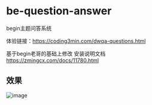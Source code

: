 # be-question-answer

begin主题问答系统

体验链接：https://coding3min.com/dwqa-questions.html

基于begin老哥的基础上修改 安装说明文档 https://zmingcx.com/docs/11780.html

## 效果

![image](https://user-images.githubusercontent.com/42294819/202234372-e162208e-0a0a-48e0-9f44-b542e4658c81.png)
